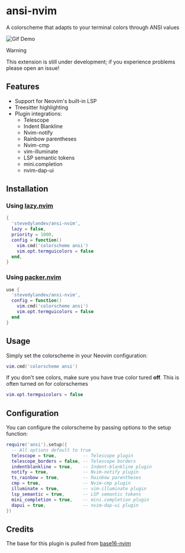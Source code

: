 # ansi-nvim

A colorscheme that adapts to your terminal colors through ANSI values

![Gif Demo](assets/ansi-nvim.gif)


> [!WARNING]
> This extension is still under development; if you experience problems please open an issue!

## Features

- Support for Neovim's built-in LSP
- Treesitter highlighting
- Plugin integrations:
  - Telescope
  - Indent Blankline
  - Nvim-notify
  - Rainbow parentheses
  - Nvim-cmp
  - vim-illuminate
  - LSP semantic tokens
  - mini.completion
  - nvim-dap-ui

## Installation

### Using [lazy.nvim](https://github.com/folke/lazy.nvim)

```lua
{
  'stevedylandev/ansi-nvim',
  lazy = false,
  priority = 1000,
  config = function()
    vim.cmd('colorscheme ansi')
    vim.opt.termguicolors = false
  end,
}
```

### Using [packer.nvim](https://github.com/wbthomason/packer.nvim)

```lua
use {
  'stevedylandev/ansi-nvim',
  config = function()
    vim.cmd('colorscheme ansi')
    vim.opt.termguicolors = false
  end
}
```

## Usage

Simply set the colorscheme in your Neovim configuration:

```lua
vim.cmd('colorscheme ansi')
```

If you don't see colors, make sure you have true color tured **off**. This is often turned on for colorschemes

```lua
vim.opt.termguicolors = false
```

## Configuration

You can configure the colorscheme by passing options to the setup function:

```lua
require('ansi').setup({
  -- All options default to true
  telescope = true,          -- Telescope plugin
  telescope_borders = false, -- Telescope borders
  indentblankline = true,    -- Indent-blankline plugin
  notify = true,             -- Nvim-notify plugin
  ts_rainbow = true,         -- Rainbow parentheses
  cmp = true,                -- Nvim-cmp plugin
  illuminate = true,         -- vim-illuminate plugin
  lsp_semantic = true,       -- LSP semantic tokens
  mini_completion = true,    -- mini.completion plugin
  dapui = true,              -- nvim-dap-ui plugin
})
```

## Credits

The base for this plugin is pulled from [base16-nvim](https://github.com/RRethy/base16-nvim)

